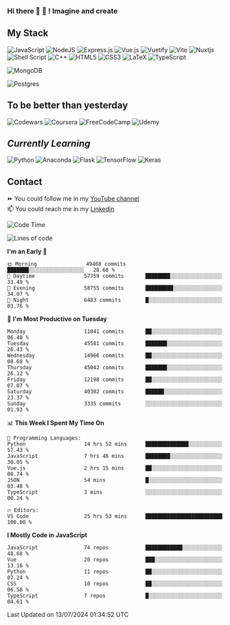 ### Hi there 👋 🤖 ! Imagine and create

## My Stack
![JavaScript](https://img.shields.io/badge/javascript-%23323330.svg?style=for-the-badge&logo=javascript&logoColor=%23F7DF1E) ![NodeJS](https://img.shields.io/badge/node.js-6DA55F?style=for-the-badge&logo=node.js&logoColor=white) <img alt="Express.js" src="https://img.shields.io/badge/express.js%20-%23404d59.svg?&style=for-the-badge"/> ![Vue.js](https://img.shields.io/badge/vuejs-%2335495e.svg?style=for-the-badge&logo=vuedotjs&logoColor=%234FC08D) ![Vuetify](https://img.shields.io/badge/Vuetify-1867C0?style=for-the-badge&logo=vuetify&logoColor=AEDDFF) ![Vite](https://img.shields.io/badge/vite-%23646CFF.svg?style=for-the-badge&logo=vite&logoColor=white) ![Nuxtjs](https://img.shields.io/badge/Nuxt-002E3B?style=for-the-badge&logo=nuxtdotjs&logoColor=#00DC82) ![Shell Script](https://img.shields.io/badge/shell_script-%23121011.svg?style=for-the-badge&logo=gnu-bash&logoColor=white) ![C++](https://img.shields.io/badge/c++-%2300599C.svg?style=for-the-badge&logo=c%2B%2B&logoColor=white) ![HTML5](https://img.shields.io/badge/html5-%23E34F26.svg?style=for-the-badge&logo=html5&logoColor=white) ![CSS3](https://img.shields.io/badge/css3-%231572B6.svg?style=for-the-badge&logo=css3&logoColor=white) ![LaTeX](https://img.shields.io/badge/latex-%23008080.svg?style=for-the-badge&logo=latex&logoColor=white) ![TypeScript](https://img.shields.io/badge/typescript-%23007ACC.svg?style=for-the-badge&logo=typescript&logoColor=white)
<div>
  <img alt="MongoDB" src ="https://img.shields.io/badge/MongoDB-%234ea94b.svg?&style=for-the-badge&logo=mongodb&logoColor=white"/>
  
  ![Postgres](https://img.shields.io/badge/postgres-%23316192.svg?style=for-the-badge&logo=postgresql&logoColor=white)
</div>

## To be better than yesterday
![Codewars](https://img.shields.io/badge/Codewars-B1361E?style=for-the-badge&logo=codewars&logoColor=grey)
  ![Coursera](https://img.shields.io/badge/Coursera-%230056D2.svg?style=for-the-badge&logo=Coursera&logoColor=white)
  ![FreeCodeCamp](https://img.shields.io/badge/Freecodecamp-%23123.svg?&style=for-the-badge&logo=freecodecamp&logoColor=green)
  ![Udemy](https://img.shields.io/badge/Udemy-A435F0?style=for-the-badge&logo=Udemy&logoColor=white)

## *Currently Learning*
![Python](https://img.shields.io/badge/python-3670A0?style=for-the-badge&logo=python&logoColor=ffdd54) ![Anaconda](https://img.shields.io/badge/Anaconda-%2344A833.svg?style=for-the-badge&logo=anaconda&logoColor=white) 
![Flask](https://img.shields.io/badge/flask-%23000.svg?style=for-the-badge&logo=flask&logoColor=white) ![TensorFlow](https://img.shields.io/badge/TensorFlow-%23FF6F00.svg?style=for-the-badge&logo=TensorFlow&logoColor=white) ![Keras](https://img.shields.io/badge/Keras-%23D00000.svg?style=for-the-badge&logo=Keras&logoColor=white)

## Contact
⏩ You could follow me in my <a href="https://www.youtube.com/c/ViktorJimenezF" target="blank">YouTube channel</a>   <br>
📫 You could reach me in my <a href="https://www.linkedin.com/in/victorjuanjimenez/" target="blank">Linkedin</a>  

<!--START_SECTION:waka-->
![Code Time](http://img.shields.io/badge/Code%20Time-2%2C497%20hrs%203%20mins-blue)

![Lines of code](https://img.shields.io/badge/From%20Hello%20World%20I%27ve%20Written-291.4%20million%20lines%20of%20code-blue)

**I'm an Early 🐤** 

```text
🌞 Morning                49468 commits       ███████░░░░░░░░░░░░░░░░░░   28.68 % 
🌆 Daytime                57759 commits       ████████░░░░░░░░░░░░░░░░░   33.49 % 
🌃 Evening                58755 commits       █████████░░░░░░░░░░░░░░░░   34.07 % 
🌙 Night                  6483 commits        █░░░░░░░░░░░░░░░░░░░░░░░░   03.76 % 
```
📅 **I'm Most Productive on Tuesday** 

```text
Monday                   11041 commits       ██░░░░░░░░░░░░░░░░░░░░░░░   06.40 % 
Tuesday                  45581 commits       ███████░░░░░░░░░░░░░░░░░░   26.43 % 
Wednesday                14966 commits       ██░░░░░░░░░░░░░░░░░░░░░░░   08.68 % 
Thursday                 45042 commits       ███████░░░░░░░░░░░░░░░░░░   26.12 % 
Friday                   12198 commits       ██░░░░░░░░░░░░░░░░░░░░░░░   07.07 % 
Saturday                 40302 commits       ██████░░░░░░░░░░░░░░░░░░░   23.37 % 
Sunday                   3335 commits        ░░░░░░░░░░░░░░░░░░░░░░░░░   01.93 % 
```


📊 **This Week I Spent My Time On** 

```text
💬 Programming Languages: 
Python                   14 hrs 52 mins      ██████████████░░░░░░░░░░░   57.43 % 
JavaScript               7 hrs 46 mins       ████████░░░░░░░░░░░░░░░░░   30.05 % 
Vue.js                   2 hrs 15 mins       ██░░░░░░░░░░░░░░░░░░░░░░░   08.74 % 
JSON                     54 mins             █░░░░░░░░░░░░░░░░░░░░░░░░   03.48 % 
TypeScript               3 mins              ░░░░░░░░░░░░░░░░░░░░░░░░░   00.24 % 

🔥 Editors: 
VS Code                  25 hrs 53 mins      █████████████████████████   100.00 % 
```

**I Mostly Code in JavaScript** 

```text
JavaScript               74 repos            ████████████░░░░░░░░░░░░░   48.68 % 
Vue                      20 repos            ███░░░░░░░░░░░░░░░░░░░░░░   13.16 % 
Python                   11 repos            ██░░░░░░░░░░░░░░░░░░░░░░░   07.24 % 
CSS                      10 repos            ██░░░░░░░░░░░░░░░░░░░░░░░   06.58 % 
TypeScript               7 repos             █░░░░░░░░░░░░░░░░░░░░░░░░   04.61 % 
```




 Last Updated on 13/07/2024 01:34:52 UTC
<!--END_SECTION:waka-->

<!--
**ViktorJJF/ViktorJJF** is a ✨ _special_ ✨ repository because its `README.md` (this file) appears on your GitHub profile.



Here are some ideas to get you started:

- 🔭 I’m currently working on ...
- 🌱 I’m currently learning ...
- 👯 I’m looking to collaborate on ...
- 🤔 I’m looking for help with ...
- 💬 Ask me about ...
- 📫 How to reach me: ...
- 😄 Pronouns: ...
- ⚡ Fun fact: ...
-->
